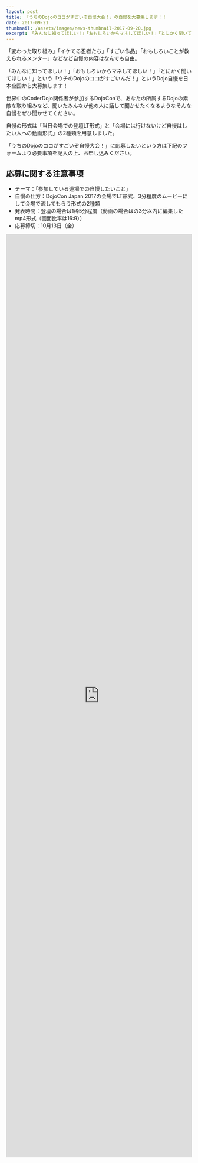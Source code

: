 ```yaml
---
layout: post
title: 「うちのDojoのココがすごいぞ自慢大会！」の自慢を大募集します！！
date: 2017-09-21
thumbnail: /assets/images/news-thumbnail-2017-09-20.jpg
excerpt: 「みんなに知ってほしい！」「おもしろいからマネしてほしい！」「とにかく聞いてほしい！」という「ウチのDojoのココがすごいんだ！」というDojo自慢を日本全国から大募集します！
---
```


「変わった取り組み」「イケてる忍者たち」「すごい作品」「おもしろいことが教えられるメンター」などなど自慢の内容はなんでも自由。

「みんなに知ってほしい！」「おもしろいからマネしてほしい！」「とにかく聞いてほしい！」という「ウチのDojoのココがすごいんだ！」というDojo自慢を日本全国から大募集します！

世界中のCoderDojo関係者が参加するDojoConで、あなたの所属するDojoの素敵な取り組みなど、聞いたみんなが他の人に話して聞かせたくなるようなそんな自慢をぜひ聞かせてください。

自慢の形式は「当日会場での登壇LT形式」と「会場には行けないけど自慢はしたい人への動画形式」の2種類を用意しました。

「うちのDojoのココがすごいぞ自慢大会！」に応募したいという方は下記のフォームより必要事項を記入の上、お申し込みください。

## 応募に関する注意事項

* テーマ：「参加している道場での自慢したいこと」
* 自慢の仕方：DojoCon Japan 2017の会場でLT形式、3分程度のムービーにして会場で流してもらう形式の2種類
* 発表時間：登壇の場合は1枠5分程度（動画の場合はの3分以内に編集したmp4形式（画面比率は16:9））
* 応募締切：10月13日（金）

<div class="post-googleform">
  <iframe src="https://docs.google.com/forms/d/e/1FAIpQLSdeIgGoR4AsQqX1z1-XqZxyqeOs7KyjifONIbF11HYDTzjtpA/viewform?embedded=true" width="100%" height="2500" frameborder="0" marginheight="0" marginwidth="0">読み込んでいます...</iframe>
</div>
